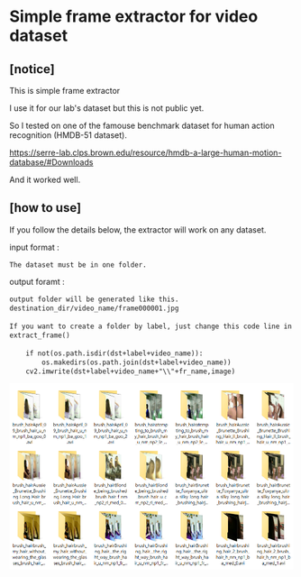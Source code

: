 Simple frame extractor for video dataset
=======================================

[notice]
--------------
This is simple frame extractor 

I use it for our lab's dataset but this is not public yet.

So I tested on one of the famouse benchmark dataset for human action recognition (HMDB-51 dataset). 

https://serre-lab.clps.brown.edu/resource/hmdb-a-large-human-motion-database/#Downloads

And it worked well.

[how to use]
---------------

If you follow the details below, the extractor will work on any dataset.

input format :

    The dataset must be in one folder.

output foramt : 

    output folder will be generated like this.
    destination_dir/video_name/frame000001.jpg 
    
    If you want to create a folder by label, just change this code line in extract_frame()
    
        if not(os.path.isdir(dst+label+video_name)):
            os.makedirs(os.path.join(dst+label+video_name))
        cv2.imwrite(dst+label+video_name+"\\"+fr_name,image)
    
![캡처](output.PNG)

